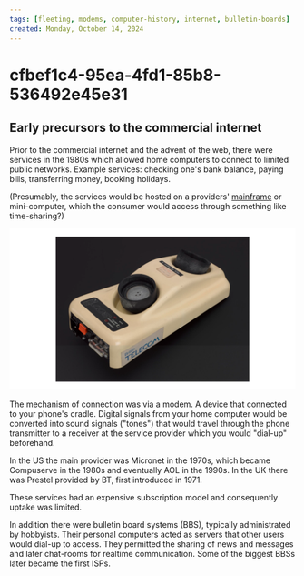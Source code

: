 ```yaml
---
tags: [fleeting, modems, computer-history, internet, bulletin-boards]
created: Monday, October 14, 2024
---
```


# cfbef1c4-95ea-4fd1-85b8-536492e45e31

## Early precursors to the commercial internet

Prior to the commercial internet and the advent of the web, there were services
in the 1980s which allowed home computers to connect to limited public networks.
Example services: checking one's bank balance, paying bills, transferring money,
booking holidays.

(Presumably, the services would be hosted on a providers'
[mainframe](./Mainframe_computers.md) or mini-computer, which the consumer would
access through something like time-sharing?)

![BT telephone modem](static/modem-bt.png)

The mechanism of connection was via a modem. A device that connected to your
phone's cradle. Digital signals from your home computer would be converted into
sound signals ("tones") that would travel through the phone transmitter to a
receiver at the service provider which you would "dial-up" beforehand.

In the US the main provider was Micronet in the 1970s, which became Compuserve
in the 1980s and eventually AOL in the 1990s. In the UK there was Prestel
provided by BT, first introduced in 1971.

These services had an expensive subscription model and consequently uptake was
limited.

In addition there were bulletin board systems (BBS), typically administrated by
hobbyists. Their personal computers acted as servers that other users would
dial-up to access. They permitted the sharing of news and messages and later
chat-rooms for realtime communication. Some of the biggest BBSs later became the
first ISPs.
